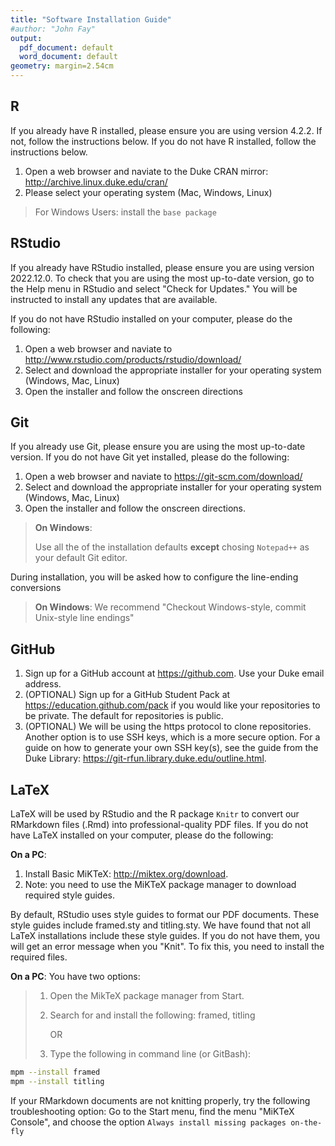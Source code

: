 ```yaml
---
title: "Software Installation Guide"
#author: "John Fay"
output:
  pdf_document: default
  word_document: default
geometry: margin=2.54cm
---
```



## R

If you already have R installed, please ensure you are using version 4.2.2. If not, follow the instructions below. If you do not have R installed, follow the instructions below.

1. Open a web browser and naviate to the Duke CRAN mirror: http://archive.linux.duke.edu/cran/
2. Please select your operating system (Mac, Windows, Linux)

>    For Windows Users: install the `base package`

## RStudio
If you already have RStudio installed, please ensure you are using version 2022.12.0. To check that you are using the most up-to-date version, go to the Help menu in RStudio and select "Check for Updates." You will be instructed to install any updates that are available.

If you do not have RStudio  installed on your computer, please do the following:

1. Open a web browser and naviate to http://www.rstudio.com/products/rstudio/download/
2. Select and download the appropriate installer for your operating system (Windows, Mac, Linux)
3. Open the installer and follow the onscreen directions


## Git
If you already use Git, please ensure you are using the most up-to-date version.
If you do not have Git yet installed, please do the following:

1. Open a web browser and naviate to https://git-scm.com/download/
2. Select and download the appropriate installer for your operating system (Windows, Mac, Linux)
3. Open the installer and follow the onscreen directions.


> **On Windows**: 
> 
> Use all the of the installation defaults **except** chosing `Notepad++` as your default Git editor. 
  

During installation, you will be asked how to configure the line-ending conversions
 
> **On Windows**: We recommend "Checkout Windows-style, commit Unix-style line endings"


## GitHub

1. Sign up for a GitHub account at https://github.com. Use your Duke email address.
2. (OPTIONAL) Sign up for a GitHub Student Pack at https://education.github.com/pack if you would like your repositories to be private. The default for repositories is public.
3. (OPTIONAL) We will be using the https protocol to clone repositories. Another option is to use SSH keys, which is a more secure option. For a guide on how to generate your own SSH key(s), see the guide from the Duke Library: https://git-rfun.library.duke.edu/outline.html.
    
## LaTeX
LaTeX will be used by RStudio and the R package `Knitr` to convert our RMarkdown files (.Rmd) into professional-quality PDF files. 
If you do not have LaTeX installed on your computer, please do the following: 

**On a PC**:

1. Install Basic MiKTeX: http://miktex.org/download.
2. Note: you need to use the MiKTeX package manager to download required style guides. 

By default, RStudio uses style guides to format our PDF documents. 
These style guides include framed.sty and titling.sty.
We have found that not all LaTeX installations include these style guides.
If you do not have them, you will get an error message when you "Knit".
To fix this, you need to install the required files.

**On a PC**:
You have two options:
  
> 1. Open the MikTeX package manager from Start.
> 2. Search for and install the following: framed, titling
>     
>     OR
>   
> 1. Type the following in command line (or GitBash):
```sh        
mpm --install framed
mpm --install titling
```

If your RMarkdown documents are not knitting properly, try the following troubleshooting option: 
Go to the Start menu, find the menu "MiKTeX Console", and choose the option `Always install missing packages on-the-fly`
